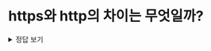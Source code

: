 # https와 http의 차이는 무엇일까?

<details>
<summary>정답 보기</summary>

## http

클라이언트와 서버간의 통신을 위한 프로토콜(Hypertext Transfer Protocol)

- 메서드? GET, POST, PUT, DELETE, HEAD, OPTIONS, TRACE, CONNECT
- REST API 메서드? GET, POST, PUT, DELETE

기본적으로 connection less 프로토콜이지만 'keep-alive', '파이프라이닝' 으로 성능 향상 도모 가능하다. RTT가 줄어들고, 3-way handshake 횟수가 즐어든다.
하지만 이마자도 HOLB(Head Of Line Blocking) 문제가 있기는 하다.

- 쿠키? 비연결형인 HTTP에서 상태 정보 유지를 위함이다. 클라이언트 로컬에 저장되는 '키: 값'의 쌍으로 만료일자가 존재한다.



## http2

한 connection에 여러 요청이 가능하다.

HTTPS 없이도 사용 가능하지만, 브라우저들이 HTTPS 기반하에 HTTP2가 작동하도록 막아두었다.

HTTP2에서 HTTPS를 사용하려면 보안 프로토콜 TLS 1.2 이상이 필요하다.


# https

HTTP 요청 내용을 안전하게 전송하기 위한 프로토콜(Hypertext Transfer Protocol Secure)

HTTP 프로토콜이 TCP 계층에서 동작한다고 하면, 여기에 SSL, TLS 라는 보안 계층을 올려 보안이 보장된 통신 프로토콜

신뢰할 수 있는 SSL 인증서 판매 기관에서 SSL 인증서를 구매해 적용한다.

개인정보 유출 위험을 완전히 막지는 못한다. 다만 암호화한 정보가 유출될 뿐...


